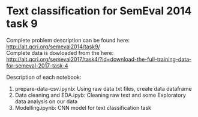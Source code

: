 # Text classification for SemEval 2014 task 9

Complete problem description can be found here: http://alt.qcri.org/semeval2014/task9/ <br>
Complete data is dowloaded from the here: http://alt.qcri.org/semeval2017/task4/?id=download-the-full-training-data-for-semeval-2017-task-4

Description of each notebook:
1. prepare-data-csv.ipynb: Using raw data txt files, create data dataframe
2. Data cleaning and EDA.ipyb: Cleaning raw text and some Exploratory data analysis on our data
3. Modelling.ipynb: CNN model for text classification task